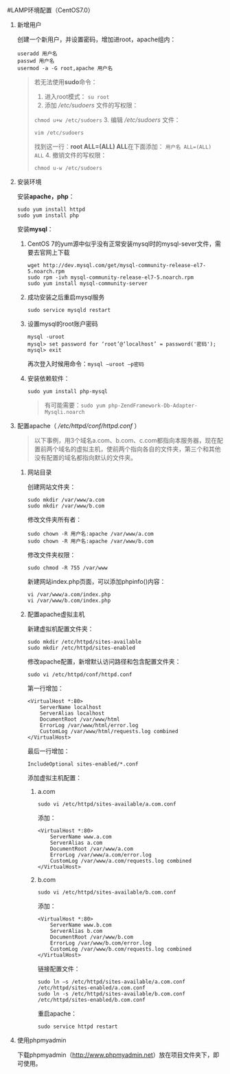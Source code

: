 #LAMP环境配置（CentOS7.0）

1. 新增用户

	创建一个新用户，并设置密码，增加进root，apache组内：
	```shell
	useradd 用户名
	passwd 用户名
	usermod -a -G root,apache 用户名
	```
	
	>若无法使用**sudo**命令：
	>1. 进入root模式：
	>	`su root`
	>2. 添加 */etc/sudoers* 文件的写权限：
	>
	>   `chmod u+w /etc/sudoers`
	>3. 编辑 */etc/sudoers* 文件：
	>
	>   `vim /etc/sudoers`
	>
	>   找到这一行：**root ALL=(ALL) ALL**在下面添加：
	>   `用户名 ALL=(ALL) ALL`
	>4. 撤销文件的写权限：
	>
	>   `chmod u-w /etc/sudoers`

2. 安装环境

	安装**apache，php**：
	```shell
	sudo yum install httpd
	sudo yum install php
	```
	
	安装**mysql**：
	1. CentOS 7的yum源中似乎没有正常安装mysql时的mysql-sever文件，需要去官网上下载

		```shell
		wget http://dev.mysql.com/get/mysql-community-release-el7-5.noarch.rpm
		sudo rpm -ivh mysql-community-release-el7-5.noarch.rpm
		sudo yum install mysql-community-server
		```
	2. 成功安装之后重启mysql服务

	    ```shell
	    sudo service mysqld restart
	    ```
	3. 设置mysql的root账户密码

        ```shell
        mysql -uroot
        mysql> set password for ‘root’@‘localhost’ = password('密码');
        mysql> exit
        ```
		再次登入时候用命令：`mysql –uroot –p密码`
	4. 安装依赖软件：

        ```shell
        sudo yum install php-mysql
        ```
		>有可能需要：`sudo yum php-ZendFramework-Db-Adapter-Mysqli.noarch`

3. 配置apache（ */etc/httpd/conf/httpd.conf* ）

	>以下事例，用3个域名a.com、b.com、c.com都指向本服务器，现在配置前两个域名的虚拟主机，使前两个指向各自的文件夹，第三个和其他没有配置的域名都指向默认的文件夹。
	1. 网站目录

		创建网站文件夹：
        ```shell
        sudo mkdir /var/www/a.com
        sudo mkdir /var/www/b.com
        ```

		修改文件夹所有者：
        ```shell
        sudo chown -R 用户名:apache /var/www/a.com
        sudo chown -R 用户名:apache /var/www/b.com
        ```

		修改文件夹权限：
        ```shell
        sudo chmod -R 755 /var/www
        ```

		新建网站index.php页面，可以添加phpinfo()内容：
		```shell
        vi /var/www/a.com/index.php
        vi /var/www/b.com/index.php
        ```

	2. 配置apache虚拟主机

		新建虚拟机配置文件夹：
		```shell
        sudo mkdir /etc/httpd/sites-available
        sudo mkdir /etc/httpd/sites-enabled
        ```

		修改apache配置，新增默认访问路径和包含配置文件夹：
		```shell
        sudo vi /etc/httpd/conf/httpd.conf
        ```
		第一行增加：
		```text
		<VirtualHost *:80>
			ServerName localhost
			ServerAlias localhost
			DocumentRoot /var/www/html
			ErrorLog /var/www/html/error.log
			CustomLog /var/www/html/requests.log combined
		</VirtualHost>
		```
		最后一行增加：
		```shell
        IncludeOptional sites-enabled/*.conf
        ```

		添加虚拟主机配置：

		1. a.com

            ```shell
            sudo vi /etc/httpd/sites-available/a.com.conf
            ```
            添加：
            ```text
            <VirtualHost *:80>
                ServerName www.a.com
                ServerAlias a.com
                DocumentRoot /var/www/a.com
                ErrorLog /var/www/a.com/error.log
                CustomLog /var/www/a.com/requests.log combined
            </VirtualHost>
            ```
		
		2. b.com

		    ```shell
            sudo vi /etc/httpd/sites-available/b.com.conf
            ```

            添加：
            ```text
            <VirtualHost *:80>
                ServerName www.b.com
                ServerAlias b.com
                DocumentRoot /var/www/b.com
                ErrorLog /var/www/b.com/error.log
                CustomLog /var/www/b.com/requests.log combined
            </VirtualHost>
            ```

            链接配置文件：
            ```shell
            sudo ln –s /etc/httpd/sites-available/a.com.conf /etc/httpd/sites-enabled/a.com.conf
            sudo ln -s /etc/httpd/sites-available/b.com.conf /etc/httpd/sites-enabled/b.com.conf
            ```

            重启apache：
            ```shell
            sudo service httpd restart
            ```

4. 使用phpmyadmin

    下载phpmyadmin（<http://www.phpmyadmin.net>）放在项目文件夹下，即可使用。
